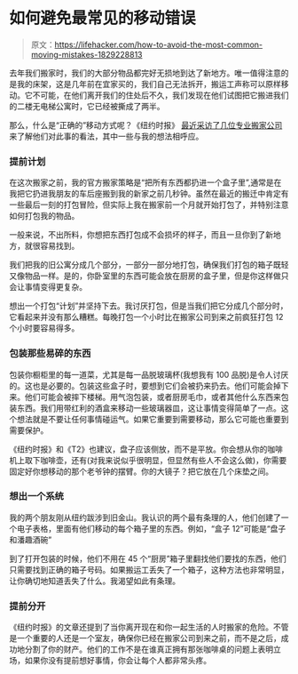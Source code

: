 # 如何避免最常见的移动错误

> 原文：<https://lifehacker.com/how-to-avoid-the-most-common-moving-mistakes-1829228813>

去年我们搬家时，我们的大部分物品都完好无损地到达了新地方。唯一值得注意的是我的床架，这是几年前在宜家买的，我们自己无法拆开，搬运工声称可以原样移动。它不可能，在他们离开我们的住处后不久，我们发现在他们试图把它搬进我们的二楼无电梯公寓时，它已经被撕成了两半。



那么，什么是“正确的”移动方式呢？《纽约时报》 [最近采访了几位专业搬家公司](https://www.nytimes.com/2018/09/07/realestate/the-mistakes-we-make-when-moving.html) 来了解他们对此事的看法，其中一些与我的想法相呼应。

### 提前计划

在这次搬家之前，我的官方搬家策略是“把所有东西都扔进一个盒子里”,通常是在我把它扔进我朋友的车后座搬到我的新家之前几秒钟。虽然在最近的搬迁中肯定有一些最后一刻的打包冒险，但实际上我在搬家前一个月就开始打包了，并特别注意如何打包我的物品。

一般来说，不出所料，你想把东西打包成不会损坏的样子，而且一旦你到了新地方，就很容易找到。

我们把我的旧公寓分成几个部分，一部分一部分地打包，确保我们打包的箱子既轻又像物品一样。是的，你卧室里的东西可能会放在厨房的盒子里，但是你这样做只会让事情变得更复杂。

想出一个打包“计划”并坚持下去。我讨厌打包，但是当我们把它分成几个部分时，它看起来并没有那么糟糕。每晚打包一个小时比在搬家公司到来之前疯狂打包 12 个小时要容易得多。

### 包装那些易碎的东西

包装你橱柜里的每一道菜，尤其是每一品脱玻璃杯(我想我有 100 品脱)是令人讨厌的。这也是必要的。包装这些盒子时，要想到它们会被扔来扔去。他们可能会掉下来。他们可能会被摔下楼梯。用气泡包装，或者厨房毛巾，或者其他什么东西来包装东西。我们用带红利的酒盒来移动一些玻璃器皿，这让事情变得简单了一点。这个想法就是不要让任何事情碰运气。如果它重要到需要移动，那么它可能也重要到需要保护。

《纽约时报》和《T2》也建议，盘子应该侧放，而不是平放。你会想从你的咖啡机上取下咖啡壶，还有(对我来说似乎很明显，但显然有些人不会这么做)，你需要固定好你想移动的那个老爷钟的摆臂。你的大镜子？把它放在几个床垫之间。

### 想出一个系统

我的两个朋友刚从纽约跋涉到旧金山。我认识的两个最有条理的人，他们创建了一个电子表格，里面有他们移动的每个箱子里的东西。例如，“盒子 12”可能是“盘子和潘趣酒碗”

到了打开包装的时候，他们不用在 45 个“厨房”箱子里翻找他们要找的东西，他们只需要找到正确的箱子号码。如果搬运工丢失了一个箱子，这种方法也非常明显，让你确切地知道丢失了什么。我渴望如此有条理。

### 提前分开

《纽约时报》的文章还提到了当你离开现在和你一起生活的人时搬家的危险。不管是一个重要的人还是一个室友，确保你已经在搬家公司到来之前，而不是之后，成功地分割了你的财产。他们的工作不是在谁真正拥有那张咖啡桌的问题上表明立场，如果你没有提前想好事情，你会让每个人都非常头疼。